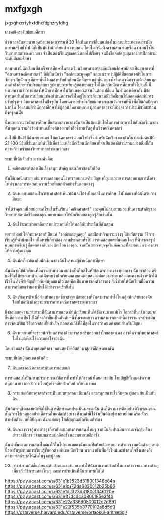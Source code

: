 # mxfgxgh
jxgxghxdrtyhxfdhxfdghzryfdhg

เลขคณิตระดับมัธยมศึกษา

ช่วงเวลาอันยาวนานสุดท้ายของศตวรรษที่ 20 ได้เห็นการเปลี่ยนแปลงในหลายประเทศของการฝึกอบรมเสริมทั่วไป นี่ก็เป็นนัยว่านักเรียนสำรองทุกคน โดยไม่คำนึงถึงความสามารถหรือความสนใจในวิทยาศาสตร์ของพวกเขา จำเป็นต้องเรียนรู้เลขคณิตต่อไปเรื่อยๆ จนถึงขีดจำกัดสูงสุดของการฝึกอบรมระดับมัธยมศึกษา

ก่อนหน้านี้ นักเรียนที่สำเร็จการศึกษาในห้องเรียนวิทยาศาสตร์ระดับมัธยมศึกษามักจะเป็นผู้บงการที่ "ฉลาดทางคณิตศาสตร์" นี่ก็เป็นนัยว่า "ชอล์กและพูดคุย" และแนวทางปฏิบัติที่แตกต่างกันในการจัดการกับนักการศึกษานั้นได้ผลสำหรับนักเรียนนักศึกษาเหล่านั้น อย่างไรก็ตาม เนื่องจากนักเรียนทุกคนกำลังศึกษาชั้นมัธยมศึกษา รูปแบบการเรียนรู้ของพวกเขาไม่ได้ผลกับนักการศึกษาทั่วไปคนนี้ นี่หมายความว่าการแสดงให้นักการศึกษาในวิชาเลขคณิตจำเป็นต้องเปลี่ยน ในทำนองเดียวกัน มีข้อกำหนดสำหรับการเปลี่ยนแปลงกำหนดการครั้งใหญ่ในการจัดแนวหนังสือชี้ชวนให้สอดคล้องกับการปรับปรุงทางวิทยาศาสตร์ในปัจจุบัน โดยเฉพาะอย่างยิ่งกับแนวทางของนวัตกรรมพีซี เพื่อให้เกิดปัญหามากขึ้น โดยสมมติว่านักการศึกษาใช้ผู้สอนที่หลากหลาย ผู้สอนคาดว่าจะใช้วงจรการประเมินที่สะท้อนถึงครูคนนั้น

นี่หมายความว่านักการศึกษาที่แสดงผลงานของฉันจำเป็นต้องเติบโตในการทำอาหารให้กับนักเรียนของฉันทุกคน รวมถึงข้อกำหนดเบื้องต้นของหนังสือชี้ชวนขั้นสูงในวิชาคณิตศาสตร์

ต่อไปนี้เป็นวิธีที่ฉันพยายามทำให้คณิตศาสตร์น่าสนใจยิ่งขึ้นสำหรับนักเรียนของฉันในช่วงเริ่มต้นปีที่ 21 100 มีสิบสี่ขั้นตอนที่ฉันใช้เพื่อช่วยเหลือนักเรียนนักศึกษาที่จำเป็นต้องมีส่วนร่วมอย่างเต็มที่กับความก้าวหน้าของวิทยาศาสตร์ของพวกเขา

ระบบที่เน้นตัวสำรองของฉันคือ:

1. คณิตศาสตร์ต้องเป็นเรื่องสนุก สำคัญ และเกี่ยวข้องกับชีวิต

ฉันใช้เทคนิคต่างๆ เช่น การทดสอบคนโง่ การสอบถามจริง ปัญหาที่ยุ่งยากง่าย การสอบถามการตั้งค่าใหม่ๆ และการทดสอบความเร็วเพื่อยกตัวอย่างขั้นตอนต่างๆ

2. ฉันพยายามแสดงให้วิทยาศาสตร์เห็นว่าฉันจะได้รับโอกาสในการศึกษา ไม่ใช่อย่างที่ฉันได้รับการศึกษา

จำได้ว่าคุณเหนื่อยบ่อยแค่ไหนในชั้นเรียน "คณิตศาสตร์" และคุณไม่สามารถมองเห็นความสำคัญของวิทยาศาสตร์ต่อชีวิตของคุณ พยายามอย่าให้นักเรียนของคุณรู้สึกเช่นนั้น

3. ฉันใช้ระบบช่วยเหลือหลายประเภทเพื่อให้พอดีกับประเด็นที่ฉันสอน

พยายามอย่าให้วิทยาศาสตร์เป็นแค่ "ชอล์กและพูดคุย" และฝึกทำกิจกรรมต่างๆ ใช้นวัตกรรม วิธีการเรียนรู้ที่น่าพึงพอใจ เนื้อหาที่เกี่ยวข้อง ภาพประกอบทั่วไป การทดสอบและขั้นตอนใดๆ ที่พิจารณารูปแบบการเรียนรู้ที่แตกต่างกันของนักเรียนของคุณ จากนั้นสำรวจทุกจุดในลักษณะที่สะท้อนแนวทางการให้ความรู้ของคุณ

4. ฉันมักเกี่ยวข้องกับนักเรียนของฉันในฐานะผู้ช่วยนักการศึกษา

ฉันมักจะให้นักเรียนที่มีความสามารถมากกว่าเป็นไกด์ในหัวข้อเฉพาะทางของพวกเขา ฉันอาจต้องเตรียมโค้ชให้พวกเขาบ้าง แต่ฉันพบว่านักเรียนหลายคนตอบสนองต่อความช่วยเหลือและความก้าวหน้าได้เร็วขึ้น สิ่งที่สำคัญเกี่ยวกับคำพูดของติวเตอร์คือเป็นภาษาของตัวสำรอง สิ่งนี้ช่วยให้นักเรียนที่มีความสามารถน้อยกว่ามองเห็นได้อย่างรวดเร็วยิ่งขึ้น

5. ฉันเริ่มภารกิจเพื่อส่งเสริมความเชี่ยวชาญแต่ละอย่างที่ฉันสามารถทำได้ในกลุ่มนักเรียนของฉัน โดยไม่คำนึงถึงความสามารถทางคณิตศาสตร์ของพวกเขา

ยิ่งขอบเขตความสามารถที่ฉันสามารถแสดงให้นักเรียนเห็นได้ชัดเจนมากเท่าไร โอกาสที่น่าสังเกตมากขึ้นคือความเป็นไปได้ที่จะก้าวขึ้นเป็นอันดับหนึ่งในระยะยาว ความสามารถเหล่านี้อาจรวมการประเมิน การจัดเตรียม วิธีตรวจสอบให้สำเร็จ ตลอดจนวิธีที่ดีที่สุดในการกำหนดคำตอบสำหรับปัญหา

6. ฉันพยายามที่จะช่วยนักเรียนสำรองด้วยการส่งเสริมความเข้าใจของตนเอง อาจตีความวิทยาศาสตร์ ไม่ใช่แค่เพียงใช้ความเข้าใจของฉัน

โดยรวมแล้ว ฉันนำอุดมคติของ 'คอนสตรัคติวิสต์' มาสู่การศึกษาของฉัน

ระบบที่เน้นผู้สอนของฉันคือ:

7. ฉันแสดงคณิตศาสตร์ผ่านการแอบแฝง

การทดสอบนี้เป็นภาพประกอบของวิธีการที่จะทำให้ก้าวหน้าโดยความลับ โดยบัญชีทั้งหมดมีความสนุกสนานมากกว่าการเรียนรู้เลขคณิตสำหรับนักเรียนบางคน

8. การแสดงวิทยาศาสตร์ควรเป็นแบบทดสอบ เติมพลัง และสนุกสนานให้กับคุณ ผู้สอน มันเป็นกับฉัน

ฉันค้นหาคู่มือของแท้เพื่อใช้ในการศึกษาและประเมินผลของฉัน ฉันได้รวมการคิดอย่างมีวิจารณญาณสั้น/การใช้เหตุผลอย่างเด็ดขาดในแต่ละตัวอย่าง สิ่งเหล่านี้ไม่จำเป็นต้องยุ่งยากเหมือนเครื่องจักร สำหรับตัวแบบที่มีปัญหา ฉันจะค่อยๆ ให้สัญญาณนักเรียนตัวรอง

9. ฉันจะสำรวจลู่ทางต่างๆ เกี่ยวกับแนวทางการแสดงใหม่ๆ จากนั้นจึงประเมินความเจริญรุ่งเรือง สำรวจวิธีการ วางแผนการแปลอีกครั้ง และพยายามอีกครั้ง

ฉันนำขั้นตอนการแสดงใหม่มาไว้ในโปรแกรมของฉันและปิดท้ายด้วยรอบการสำรวจ เทคนิคต่างๆ เหล่านี้รองรับรูปแบบการเรียนรู้ที่แตกต่างกันของนักเรียน พวกเขายังเพิ่มสิ่งใหม่และน่าสนใจซึ่งแสดงถึงความยากลำบากให้ฉันในฐานะผู้สอน

10. การทำงานกับชั้นเรียนระดับล่างและระดับกลางทำให้ฉันสามารถปรับตัวในการสำรวจแนวทางต่างๆ เกี่ยวกับวิธีการแสดงใหม่ๆ และการประเมินที่ฉันสามารถใช้ได้


https://play.acast.com/s/631e1b2523d318001346e84a
https://play.acast.com/s/631e1ca72da6830012b25b66
https://play.acast.com/s/631e1dd323d318001346f20e
https://play.acast.com/s/631e1f2dcdc30800185e3f4b
https://play.acast.com/s/631e22a33690500012c2d891
https://play.acast.com/s/631e23f535b3770012a8d5d9
https://dataverse.harvard.edu/dataverse/ortaokul-aritmetigi/
